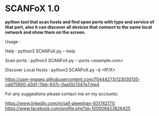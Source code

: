 # SCANFoX 1.0

**python tool that scan hosts and find open ports with type and service of that port, also it can discover all devices that connect to the same local network and show them on the screen.**

Usage : 

Help : python3 SCANFoX.py --help 

Scan ports : python3 SCANFoX.py --ports <example.com>

Discover Local Hosts : python3 SCANFoX.py -d <IP/X>








https://user-images.githubusercontent.com/70444273/123030135-cdd75900-d3d1-11eb-937c-0aa10c1347e7.mp4









For any suggestions please contact me on my accounts:

https://www.linkedin.com/in/saif-alwedyan-831742171/
https://www.facebook.com/profile.php?id=100008423826425
